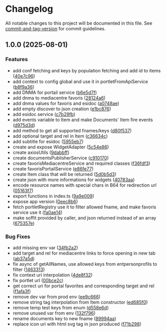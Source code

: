 # Changelog

All notable changes to this project will be documented in this file. See [commit-and-tag-version](https://github.com/absolute-version/commit-and-tag-version) for commit guidelines.

## 1.0.0 (2025-08-01)


### Features

* add conf fetching and keys by population fetching and add id to items ([40e7c96](https://github.com/GIP-RECIA/widgets-to-endpoints-adapter/commit/40e7c96542488bc89a8b741fba0802b449e62848))
* add context to config global and use it in portletFromApiService ([b8f9a36](https://github.com/GIP-RECIA/widgets-to-endpoints-adapter/commit/b8f9a3678736dec8eef32b4346dba7f4b4759ebe))
* add DNMA for portail service ([b6e5d7f](https://github.com/GIP-RECIA/widgets-to-endpoints-adapter/commit/b6e5d7f0a4309414487f41f7544839957eb4b582))
* add dnma to mediacentre favoris ([28124a6](https://github.com/GIP-RECIA/widgets-to-endpoints-adapter/commit/28124a699f5f171b283a9fe4b9373332b8f021d9))
* add dnma values for favoris and esidoc ([a0748ae](https://github.com/GIP-RECIA/widgets-to-endpoints-adapter/commit/a0748ae8264e33ac51f618bd7f53992a634089fb))
* add empty discover to json creation ([e1bc876](https://github.com/GIP-RECIA/widgets-to-endpoints-adapter/commit/e1bc876cb9acf1b4a06b43c139d35ab9e448eaee))
* add esidoc service ([c7b29fb](https://github.com/GIP-RECIA/widgets-to-endpoints-adapter/commit/c7b29fb573bde6433bb76e1a6e17103f561ffa78))
* add events variable to Item and make Documents' Item fire events ([d975d3d](https://github.com/GIP-RECIA/widgets-to-endpoints-adapter/commit/d975d3d992bd6f8114dbd64bd1357f73327ee802))
* add method to get all supported fnames/keys ([d80f537](https://github.com/GIP-RECIA/widgets-to-endpoints-adapter/commit/d80f53769105a46c206466b00c5fe3175d6edc03))
* add optional target and rel in Item ([c36634c](https://github.com/GIP-RECIA/widgets-to-endpoints-adapter/commit/c36634ca49381a2b1cb6568aa1250db8b9e409f9))
* add subtitle for esidoc ([5955eb7](https://github.com/GIP-RECIA/widgets-to-endpoints-adapter/commit/5955eb77bd86be14fdb8a253e9bb6f0df79c8da7))
* create and expose WidgetAdapter ([5c54e86](https://github.com/GIP-RECIA/widgets-to-endpoints-adapter/commit/5c54e865023070c1942a83136c0df5dec9ab5aec))
* create axiosUtils ([9dabbff](https://github.com/GIP-RECIA/widgets-to-endpoints-adapter/commit/9dabbff20cb634d635d0f3a04b646c3c4529966d))
* create documentsPublisherService ([c910170](https://github.com/GIP-RECIA/widgets-to-endpoints-adapter/commit/c9101709ee474bcf1b99987343e950b5abea3e96))
* create favorisMediacentreService and required classes ([f36fdf3](https://github.com/GIP-RECIA/widgets-to-endpoints-adapter/commit/f36fdf38bf497fcbedd850de35f3fbb8f32e871f))
* create favorisPortailService ([e86fe77](https://github.com/GIP-RECIA/widgets-to-endpoints-adapter/commit/e86fe774f8271287cb3d1c8208f9bcddfc9474b8))
* create Item class that will be returned ([5d0b5d3](https://github.com/GIP-RECIA/widgets-to-endpoints-adapter/commit/5d0b5d31316170b0a4016ae43d3de7b8c0b761e7))
* create json with more informations for widgets ([40783aa](https://github.com/GIP-RECIA/widgets-to-endpoints-adapter/commit/40783aa31a89c4ce55f164a9c8cf066556220236))
* encode resource names with special chars in B64 for redirection url ([05163f7](https://github.com/GIP-RECIA/widgets-to-endpoints-adapter/commit/05163f71b4495e6d5c2bc8f00c2cd97618b313db))
* export functions in index.ts ([9a9e009](https://github.com/GIP-RECIA/widgets-to-endpoints-adapter/commit/9a9e009ce3ce105800f92ba7d718bf8a9fb7c346))
* expose app version ([0eec8b6](https://github.com/GIP-RECIA/widgets-to-endpoints-adapter/commit/0eec8b63d33aa03563e601799eeeae7ffd3fa154))
* fetch portletRegistry use it to filter allowed fname, and make favoris service use it ([fa0ae14](https://github.com/GIP-RECIA/widgets-to-endpoints-adapter/commit/fa0ae1451210449f29073f0853d41d190b68277b))
* make soffit provided by caller, and json returned instead of an array ([675357e](https://github.com/GIP-RECIA/widgets-to-endpoints-adapter/commit/675357e704b937882d92cffa1487127540911c25))


### Bug Fixes

* add missing env var ([34fb2a2](https://github.com/GIP-RECIA/widgets-to-endpoints-adapter/commit/34fb2a23e2b30d4044097be497546d3ed26fcb02))
* add target and rel for mediacentre links to force opening in new tab ([ab37a5d](https://github.com/GIP-RECIA/widgets-to-endpoints-adapter/commit/ab37a5dcd0f71a8390f278aef2fc4f63d240d4ca))
* fix async of getAllNames, use allowed keys from entpersonprofils to filter ([1463313](https://github.com/GIP-RECIA/widgets-to-endpoints-adapter/commit/146331306f3c3181f6ed755cdd1069c89a43b94a))
* fix context uri interpolation ([4de8f32](https://github.com/GIP-RECIA/widgets-to-endpoints-adapter/commit/4de8f32af415ae25653e8745abef6732952ea2e8))
* fix portlet url ([00bce2c](https://github.com/GIP-RECIA/widgets-to-endpoints-adapter/commit/00bce2c5f9a80f93b50de2450783393b1b70aec6))
* get correct uri for portal favorites and corresponding target and rel ([f1afa3f](https://github.com/GIP-RECIA/widgets-to-endpoints-adapter/commit/f1afa3fa234a88ddec1c8d9b3e4d0a35beb96abb))
* remove dev var from prod env ([ee9c666](https://github.com/GIP-RECIA/widgets-to-endpoints-adapter/commit/ee9c6663cffeeddca37751393bc60085701adb05))
* remove string tag interpolation from Item constructor ([ed685f0](https://github.com/GIP-RECIA/widgets-to-endpoints-adapter/commit/ed685f0b1f31a440f622d018ac09d3f93c8cb32f))
* remove temp test keys from enum ([d558e6d](https://github.com/GIP-RECIA/widgets-to-endpoints-adapter/commit/d558e6d9f7609032a6f2924415729cabe1a5f8c1))
* remove unused var from env ([132f796](https://github.com/GIP-RECIA/widgets-to-endpoints-adapter/commit/132f79627cb147850d1da52c2092a209e51828eb))
* rename documents key to new fname ([89994aa](https://github.com/GIP-RECIA/widgets-to-endpoints-adapter/commit/89994aaea012393bc8b11bbf2bb48bf992f89312))
* replace icon uri with html svg tag in json produced ([f71b298](https://github.com/GIP-RECIA/widgets-to-endpoints-adapter/commit/f71b298a34f263973f01fe7f6d31814243ca542a))
